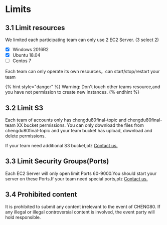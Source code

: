 # Limits

## 3.1 Limit resources

We limited each participating team can only use 2 EC2 Server. \(3 select 2\)

* [x] Windows 2016R2
* [x] Ubuntu 18.04
* [ ] Centos 7

Each team can only operate its own resources，can start/stop/restart your team

{% hint style="danger" %}
Warning: Don't touch other teams resource,and you have not permission to create new instances.
{% endhint %}

## 3.2 Limit S3

Each team of accounts only has chengdu80final-topic and chengdu80final-team XX bucket permissions. You can only download the files from chengdu80final-topic and your team bucket has upload, download and delete permissions.

If your team need additional S3 bucket,plz [Contact us.](../../tech-support/online-support.md)

## 3.3 Limit  Security Groups\(Ports\)

Each EC2 Server will only open limit Ports  60-9000.You should start your server on these Ports.If your team need special ports,plz [Contact us.](../../tech-support/online-support.md)

## 3.4 Prohibited content

It is prohibited to submit any content irrelevant to the event of CHENG80. If any illegal or illegal controversial content is involved, the event party will hold responsible.

